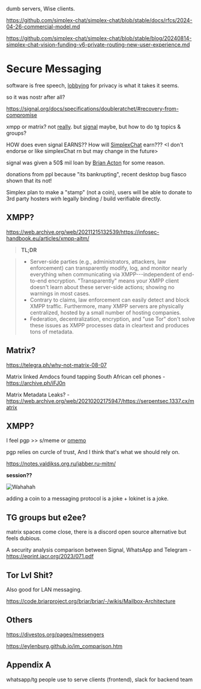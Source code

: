 dumb servers, Wise clients.



https://github.com/simplex-chat/simplex-chat/blob/stable/docs/rfcs/2024-04-26-commercial-model.md

https://github.com/simplex-chat/simplex-chat/blob/stable/blog/20240814-simplex-chat-vision-funding-v6-private-routing-new-user-experience.md

# Secure Messaging

software is free speech, [lobbyin](https://x.com/SimpleXChat/status/1808068417162805302)[g](https://simplex.chat/blog/20240704-future-of-privacy-enforcing-privacy-standards.html) for privacy is what it takes it seems.

so it was nostr after all?

https://signal.org/docs/specifications/doubleratchet/#recovery-from-compromise

xmpp or matrix? not [really](https://web.archive.org/web/20211215132539/https://infosec-handbook.eu/articles/xmpp-aitm/). but [signal](https://signal.org/blog/signal-private-group-system/) maybe, but how to do tg topics & groups?

HOW does even signal EARNS?? How will [SimplexCha](https://github.com/simplex-chat/simplex-chat/blob/stable/docs/SIMPLEX.md#users-own-simplex-network)[t](https://github.com/simplex-chat/simplexmq/blob/stable/protocol/overview-tjr.md#threat-model) earn??? <I don't endorse or like simplexChat rn but may change in the future>

signal was given a 50$ mil loan by [Brian Acton](https://en.m.wikipedia.org/wiki/Signal_Foundation#Signal_Messenger_LLC) for some reason.

donations from ppl because "its bankrupting", recent desktop bug fiasco shown that its not!

Simplex plan to make a "stamp" (not a coin), users will be able to donate to 3rd party hosters wirh legally binding / build verifiable directly.

## XMPP?

https://web.archive.org/web/20211215132539/https://infosec-handbook.eu/articles/xmpp-aitm/

> **TL;DR**

> * Server-side parties (e.g., administrators, attackers, law enforcement) can transparently modify, log, and monitor nearly everything when communicating via XMPP---independent of end-to-end encryption. "Transparently" means your XMPP client doesn't learn about these server-side actions; showing no warnings in most cases.
> * Contrary to claims, law enforcement can easily detect and block XMPP traffic. Furthermore, many XMPP servers are physically centralized, hosted by a small number of hosting companies.
> * Federation, decentralization, encryption, and "use Tor" don't solve these issues as XMPP processes data in cleartext and produces tons of metadata.

## Matrix?

https://telegra.ph/why-not-matrix-08-07

Matrix linked Amdocs found tapping South African cell phones - https://archive.ph/iFJ0n

Matrix Metadata Leaks? - https://web.archive.org/web/20210202175947/https://serpentsec.1337.cx/matrix

## XMPP?

I feel pgp >> s/meme or [omemo](https://xmpp.org/extensions/xep-0384.html)

pgp relies on curcle of trust, And I think that's what we should rely on.

https://notes.valdikss.org.ru/jabber.ru-mitm/

**session??**

![Wahahah](/images/hah.gif)

adding a coin to a messaging protocol is a joke + lokinet is a joke.

## TG groups but e2ee?

matrix spaces come close, there is a discord open source alternative but feels dubious.

A security analysis comparison between Signal, WhatsApp and Telegram - https://eprint.iacr.org/2023/071.pdf

## Tor Lvl Shit?

Also good for LAN messaging.

https://code.briarproject.org/briar/briar/-/wikis/Mailbox-Architecture


## Others

https://divestos.org/pages/messengers

https://eylenburg.github.io/im_comparison.htm

## Appendix A

whatsapp/tg people use to serve clients (frontend), slack for backend team
